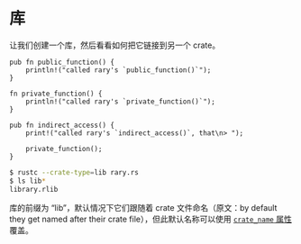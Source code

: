 # 库

让我们创建一个库，然后看看如何把它链接到另一个 crate。

```rust,editable
pub fn public_function() {
    println!("called rary's `public_function()`");
}

fn private_function() {
    println!("called rary's `private_function()`");
}

pub fn indirect_access() {
    print!("called rary's `indirect_access()`, that\n> ");

    private_function();
}
```

```bash
$ rustc --crate-type=lib rary.rs
$ ls lib*
library.rlib
```

库的前缀为 “lib”，默认情况下它们跟随着 crate 文件命名（原文：by default they get named after their
crate file），但此默认名称可以使用 [`crate_name` 属性][crate-name] 覆盖。

[crate-name]: ./attribute/crate.html
